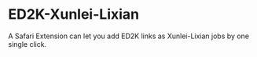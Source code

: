 ED2K-Xunlei-Lixian
==================

A Safari Extension can let you add ED2K links as Xunlei-Lixian jobs by one single click.